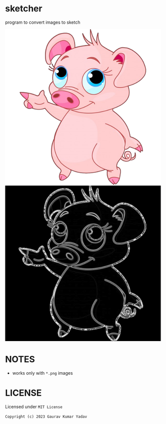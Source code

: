 # sketcher

program to convert images to sketch

![Alt text](pig.png?raw=true "original")
![Alt text](pig_sketch.png?raw=true "sketch")

# NOTES

- works only with `*.png` images

# LICENSE

Licensed under `MIT License`

`Copyright (c) 2023 Gaurav Kumar Yadav`
